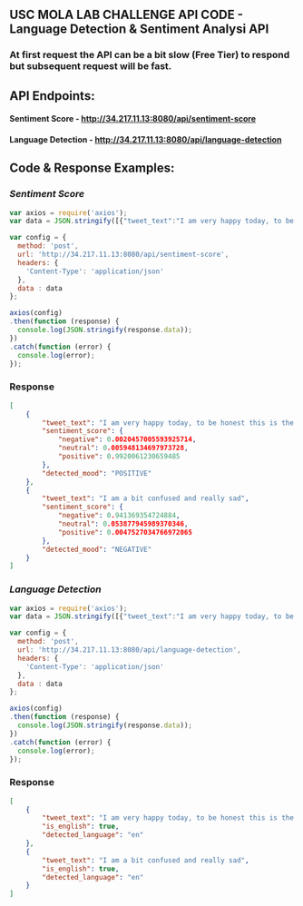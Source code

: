 ## USC MOLA LAB CHALLENGE API CODE - Language Detection & Sentiment Analysi API
### At first request the API can be a bit slow (Free Tier) to respond but subsequent request will be fast.

## API Endpoints: 
#### Sentiment Score - http://34.217.11.13:8080/api/sentiment-score
#### Language Detection - http://34.217.11.13:8080/api/language-detection

## Code & Response Examples:

### *Sentiment Score*

```javascript
var axios = require('axios');
var data = JSON.stringify([{"tweet_text":"I am very happy today, to be honest this is the best day of my life"},{"tweet_text":"I am a bit confused and really sad"}]);

var config = {
  method: 'post',
  url: 'http://34.217.11.13:8080/api/sentiment-score',
  headers: { 
    'Content-Type': 'application/json'
  },
  data : data
};

axios(config)
.then(function (response) {
  console.log(JSON.stringify(response.data));
})
.catch(function (error) {
  console.log(error);
});

```
### Response
```json
[
    {
        "tweet_text": "I am very happy today, to be honest this is the best day of my life",
        "sentiment_score": {
            "negative": 0.0020457005593925714,
            "neutral": 0.005948134697973728,
            "positive": 0.9920061230659485
        },
        "detected_mood": "POSITIVE"
    },
    {
        "tweet_text": "I am a bit confused and really sad",
        "sentiment_score": {
            "negative": 0.941369354724884,
            "neutral": 0.053877945989370346,
            "positive": 0.0047527034766972065
        },
        "detected_mood": "NEGATIVE"
    }
]
```

### *Language Detection*
```javascript
var axios = require('axios');
var data = JSON.stringify([{"tweet_text":"I am very happy today, to be honest this is the best day of my life"},{"tweet_text":"I am a bit confused and really sad"}]);

var config = {
  method: 'post',
  url: 'http://34.217.11.13:8080/api/language-detection',
  headers: { 
    'Content-Type': 'application/json'
  },
  data : data
};

axios(config)
.then(function (response) {
  console.log(JSON.stringify(response.data));
})
.catch(function (error) {
  console.log(error);
});

```
### Response
```json
[
    {
        "tweet_text": "I am very happy today, to be honest this is the best day of my life",
        "is_english": true,
        "detected_language": "en"
    },
    {
        "tweet_text": "I am a bit confused and really sad",
        "is_english": true,
        "detected_language": "en"
    }
]
```

